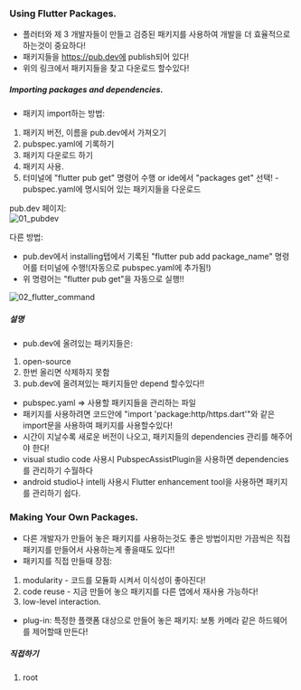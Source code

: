 ### Using Flutter Packages. 
- 플러터와 제 3 개발자들이 만들고 검증된 패키지를 사용하여 개발을 더 효율적으로 하는것이 중요하다! 
- 패키지들을 https://pub.dev에 publish되어 있다!  
- 위의 링크에서 패키지들을 찾고 다운로드 할수있다!
  
##### Importing packages and dependencies. 
- 패키지 import하는 방법:   
1) 패키지 버전, 이름을 pub.dev에서 가져오기 
2) pubspec.yaml에 기록하기
3) 패키지 다운로드 하기
4) 패키지 사용. 
5) 터미널에 "flutter pub get" 명령어 수행 or ide에서 "packages get" 선택! - pubspec.yaml에 명시되어 있는 패키지들을 다운로드
  
pub.dev 페이지:  
![01_pubdev]()  

  다른 방법: 
- pub.dev에서 installing탭에서 기록된 "flutter pub add package_name" 명령어를 터미널에 수행!(자동으로 pubspec.yaml에 추가됨!)
- 위 명령어는 "flutter pub get"을 자동으로 실행!!
  
![02_flutter_command]()

##### 설명  
- pub.dev에 올려있는 패키지들은:  
1) open-source
2) 한번 올리면 삭제하지 못함  
3) pub.dev에 올려져있는 패키지들만 depend 할수있다!!
- pubspec.yaml => 사용할 패키지들을 관리하는 파일  
- 패키지를 사용하려면 코드안에 "import 'package:http/https.dart'"와 같은 import문을 사용하여 패키지를 사용할수있다! 
- 시간이 지날수록 새로운 버전이 나오고, 패키지들의 dependencies 관리를 해주어야 한다!  
- visual studio code 사용시 PubspecAssistPlugin을 사용하면 dependencies를 관리하기 수월하다  
- android studio나 intellj 사용시 Flutter enhancement tool을 사용하면 패키지를 관리하기 쉽다. 
  
### Making Your Own Packages. 
- 다른 개발자가 만들어 놓은 패키지를 사용하는것도 좋은 방법이지만 가끔씩은 직접 패키지를 만들어서 사용하는게 좋을때도 있다!! 
- 패키지를 직접 만들때 장점:  
1) modularity - 코드를 모듈화 시켜서 이식성이 좋아진다!
2) code reuse - 지금 만들어 놓으 패키지를 다른 앱에서 재사용 가능하다!
3) low-level interaction. 
- plug-in: 특정한 플랫폼 대상으로 만들어 놓은 패키지: 보통 카메라 같은 하드웨어를 제어할때 만든다!  
  
##### 직접하기
1) root
